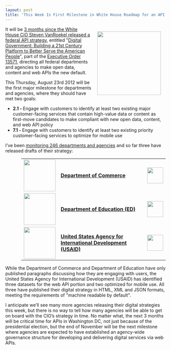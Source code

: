 ```yaml
---
layout: post
title: 'This Week Is First Milestone in White House Roadmap for an API Driven Digital Strategy'
---
```

<p><img style="padding: 15px;" src="http://kinlane-productions.s3.amazonaws.com/api-evangelist/federal-government/US_white_house_logo.png" alt="" width="200" align="right" /></p>
<p>It will be <a title="3 months since the White House CiO Steven VanRoekel released a federal API strategy" href="http://blog.apievangelist.com/2012/06/01/barak-obama-directs-all-federal-agencies-to-have-an-api/">3 months since the White House CiO Steven VanRoekel released a federal API strategy</a>, entitled "<a href="http://www.whitehouse.gov/sites/default/files/omb/egov/digital-government/digital-government-strategy.pdf">Digital Government: Building a 21st Century Platform to Better Serve the American People</a>", part of the <a href="http://www.gpo.gov/fdsys/pkg/FR-2011-05-02/pdf/2011-10732.pdf">Executive Order 13571</a>, directing all federal departments and agencies to make open data, content and web APIs the new default.</p>
<p>This Thursday, August 23rd 2012 will be the first major milestone for departments and agencies, where they should have met two goals:</p>
<ul class="mainlist">
<li><strong>2.1 - </strong>Engage with customers to identify at least two existing major customer-facing services that contain high-value data or content as first-move candidates to make compliant with new open data, content, and web API policy</li>
<li><strong>7.1 - </strong>Engage with customers to identify at least two existing priority customer-facing services to optimize for mobile use</li>
</ul>
<p>I&rsquo;ve been <a title="monitoring 246 departments and agencies" href="/federal_government.php">monitoring 246 departments and agencies</a> and so far three have released drafts of their strategy:</p>
<table style="padding-left: 50px;" border="0" cellspacing="5" cellpadding="5" width="90%" align="center">
<tbody>
<tr>
<td height="100" align="center"><a href="http://www.commerce.gov/" target="_blank"><img src="http://kinlane-productions.s3.amazonaws.com/digital-strategy/logos/commerce.png" alt="" width="100" /></a></td>
<td align="left"><strong><a href="http://www.commerce.gov/" target="_blank">Department of Commerce</a></strong></td>
<td align="center"><a class="thickbox" href="/federal_government_digital_strategy.php?a=commerce&amp;TB_iframe=true&amp;height=500&amp;width=700"><img src="http://kinlane-productions.s3.amazonaws.com/icon-set/green-check-150.jpg" alt="" width="50" /></a></td>
</tr>
<tr>
<td height="100" align="center"><a href="http://www.ed.gov/" target="_blank"><img src="http://kinlane-productions.s3.amazonaws.com/digital-strategy/logos/ed.png" alt="" width="100" /></a></td>
<td align="left"><strong><a href="http://www.ed.gov/" target="_blank">Department of Education (ED)</a></strong></td>
<td align="center"><a class="thickbox" href="/federal_government_digital_strategy.php?a=ed&amp;TB_iframe=true&amp;height=500&amp;width=700"><img src="http://kinlane-productions.s3.amazonaws.com/icon-set/green-check-150.jpg" alt="" width="50" /></a></td>
</tr>
<tr>
<td height="100" align="center"><a href="http://www.usaid.gov/" target="_blank"><img src="http://kinlane-productions.s3.amazonaws.com/digital-strategy/logos/usaid.png" alt="" width="100" /></a></td>
<td align="left"><strong><a href="http://www.usaid.gov/" target="_blank">United States Agency for International Development (USAID)</a></strong></td>
<td align="center"><a class="thickbox" href="/federal_government_digital_strategy.php?a=usaid&amp;TB_iframe=true&amp;height=500&amp;width=700"><img src="http://kinlane-productions.s3.amazonaws.com/icon-set/green-check-150.jpg" alt="" width="50" /></a></td>
</tr>
</tbody>
</table>
<p>While the Department of Commerce and Department of Education have only published paragraphs discussing how they are engaging with users, the United States Agency for International Development (USAID) has identified three datasets for the web API portion and two optimized for mobile use.  All three have published their digital strategy in HTML, XML and JSON formats, meeting the requirements of "machine readable by default".</p>
<p>I anticipate we&rsquo;ll see many more agencies releasing their digital strategies this week, but there is no way to tell how many agencies will be able to get on board with the CIO&rsquo;s strategy in time.  No matter what, the next 3 months will be critical time for APIs in Washington DC, not just because of the presidential election, but the end of November will be the next milestone where agencies are expected to have established an agency-wide governance structure for developing  and delivering digital services via web APIs.</p>